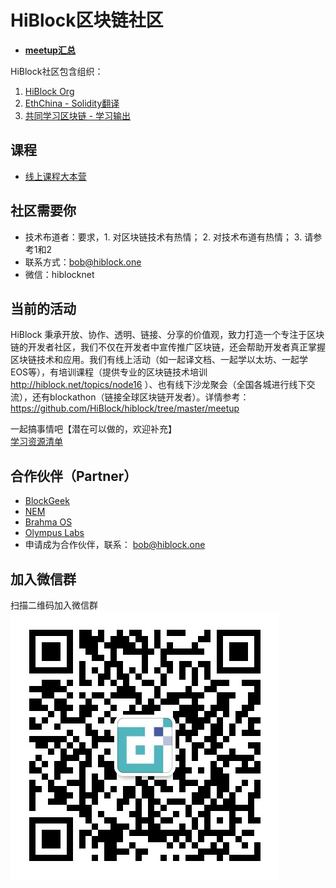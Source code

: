 # HiBlock区块链社区

- [**meetup汇总**](https://github.com/HiBlock/meetup)  

HiBlock社区包含组织：  
1. [HiBlock Org](https://github.com/HiBlock)    
2. [EthChina - Solidity翻译](https://github.com/etherchina)    
3. [共同学习区块链 - 学习输出](https://github.com/HiBlock/blockchain-learning)  

## 课程
- [线上课程大本营](https://m.qlchat.com/wechat/page/live/2000000613974138)  

## 社区需要你  
- 技术布道者：要求，1. 对区块链技术有热情； 2. 对技术布道有热情； 3. 请参考1和2  
- 联系方式：bob@hiblock.one  
- 微信：hiblocknet 

## 当前的活动
HiBlock 秉承开放、协作、透明、链接、分享的价值观，致力打造一个专注于区块链的开发者社区，我们不仅在开发者中宣传推广区块链，还会帮助开发者真正掌握区块链技术和应用。我们有线上活动（如一起译文档、一起学以太坊、一起学EOS等），有培训课程（提供专业的区块链技术培训 http://hiblock.net/topics/node16 ）、也有线下沙龙聚会（全国各城进行线下交流），还有blockathon（链接全球区块链开发者）。详情参考：https://github.com/HiBlock/hiblock/tree/master/meetup 

一起搞事情吧【潜在可以做的，欢迎补充】  
[学习资源清单](./learning-materials.md)  

## 合作伙伴（Partner）
- [BlockGeek](http://blockgeek.org)  
- [NEM](http://nem.io)  
- [Brahma OS](https://www.brahmaos.io/)  
- [Olympus Labs](https://olympuslabs.io/)  
- 申请成为合作伙伴，联系： bob@hiblock.one

## 加入微信群  
  
扫描二维码加入微信群  
![](https://github.com/HiBlock/hiblock/blob/master/images/HiBlock_wechat_qrcode.jpeg)